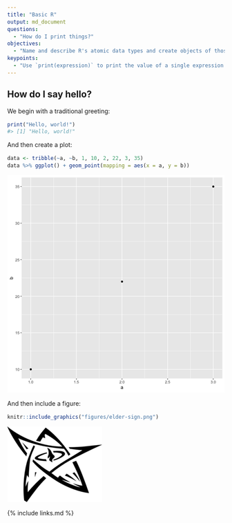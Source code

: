 ```yaml
---
title: "Basic R"
output: md_document
questions:
  - "How do I print things?"
objectives:
  - "Name and describe R's atomic data types and create objects of those types."
keypoints:
  - "Use `print(expression)` to print the value of a single expression."
---
```




## How do I say hello?

We begin with a traditional greeting:


```r
print("Hello, world!")
#> [1] "Hello, world!"
```

And then create a plot:


```r
data <- tribble(~a, ~b, 1, 10, 2, 22, 3, 35)
data %>% ggplot() + geom_point(mapping = aes(x = a, y = b))
```

![plot of chunk unnamed-chunk-3](../figures/basics/unnamed-chunk-3-1.png)

And then include a figure:


```r
knitr::include_graphics("figures/elder-sign.png")
```

![plot of chunk unnamed-chunk-4](../figures/elder-sign.png)

{% include links.md %}

